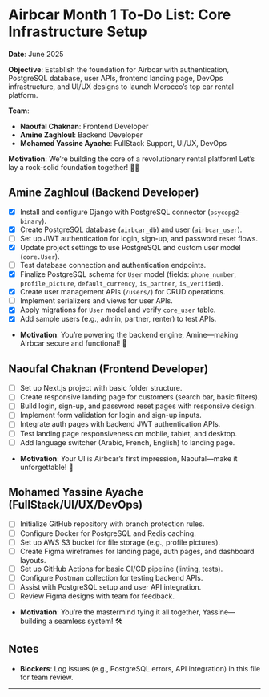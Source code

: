 # Airbcar Month 1 To-Do List: Core Infrastructure Setup

**Date**: June 2025

**Objective**: Establish the foundation for Airbcar with authentication, PostgreSQL database, user APIs, frontend landing page, DevOps infrastructure, and UI/UX designs to launch Morocco’s top car rental platform.

**Team**:
- **Naoufal Chaknan**: Frontend Developer
- **Amine Zaghloul**: Backend Developer
- **Mohamed Yassine Ayache**: FullStack Support, UI/UX, DevOps

**Motivation**: We’re building the core of a revolutionary rental platform! Let’s lay a rock-solid foundation together! 🚗🚀

## Amine Zaghloul (Backend Developer)

- [x] Install and configure Django with PostgreSQL connector (`psycopg2-binary`).
- [x] Create PostgreSQL database (`airbcar_db`) and user (`airbcar_user`).
- [ ] Set up JWT authentication for login, sign-up, and password reset flows.
- [x] Update project settings to use PostgreSQL and custom user model (`core.User`).
- [ ] Test database connection and authentication endpoints.
- [x] Finalize PostgreSQL schema for `User` model (fields: `phone_number`, `profile_picture`, `default_currency`, `is_partner`, `is_verified`).
- [x] Create user management APIs (`/users/`) for CRUD operations.
- [ ] Implement serializers and views for user APIs.
- [x] Apply migrations for `User` model and verify `core_user` table.
- [x] Add sample users (e.g., admin, partner, renter) to test APIs.
- **Motivation**: You’re powering the backend engine, Amine—making Airbcar secure and functional! 💪

## Naoufal Chaknan (Frontend Developer)

- [ ] Set up Next.js project with basic folder structure.
- [ ] Create responsive landing page for customers (search bar, basic filters).
- [ ] Build login, sign-up, and password reset pages with responsive design.
- [ ] Implement form validation for login and sign-up inputs.
- [ ] Integrate auth pages with backend JWT authentication APIs.
- [ ] Test landing page responsiveness on mobile, tablet, and desktop.
- [ ] Add language switcher (Arabic, French, English) to landing page.
- **Motivation**: Your UI is Airbcar’s first impression, Naoufal—make it unforgettable! 🌟

## Mohamed Yassine Ayache (FullStack/UI/UX/DevOps)

- [ ] Initialize GitHub repository with branch protection rules.
- [ ] Configure Docker for PostgreSQL and Redis caching.
- [ ] Set up AWS S3 bucket for file storage (e.g., profile pictures).
- [ ] Create Figma wireframes for landing page, auth pages, and dashboard layouts.
- [ ] Set up GitHub Actions for basic CI/CD pipeline (linting, tests).
- [ ] Configure Postman collection for testing backend APIs.
- [ ] Assist with PostgreSQL setup and user API integration.
- [ ] Review Figma designs with team for feedback.
- **Motivation**: You’re the mastermind tying it all together, Yassine—building a seamless system! 🛠️

## Notes

- **Blockers**: Log issues (e.g., PostgreSQL errors, API integration) in this file for team review.

---
